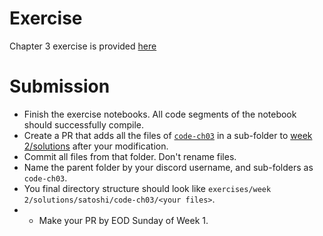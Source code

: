 # Exercise

Chapter 3 exercise is provided [here](https://github.com/jimmysong/programmingbitcoin/tree/master/code-ch03)

# Submission

- Finish the exercise notebooks. All code segments of the notebook should successfully compile.
- Create a PR that adds all the files of [`code-ch03`](https://github.com/jimmysong/programmingbitcoin/tree/master/code-ch01) in a sub-folder to [week 2/solutions](/exercises/week%202/solutions/) after your modification.
- Commit all files from that folder. Don't rename files.
- Name the parent folder by your discord username, and sub-folders as `code-ch03`.
- You final directory structure should look like `exercises/week 2/solutions/satoshi/code-ch03/<your files>`.
- - Make your PR by EOD Sunday of Week 1.
